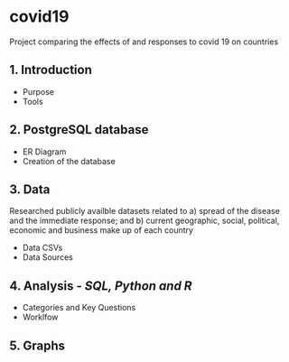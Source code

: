 # covid19
Project comparing the effects of and responses to covid 19 on countries 


## 1. Introduction
   - Purpose
   - Tools
   
## 2. PostgreSQL database
   - ER Diagram
   - Creation of the database

## 3. Data
Researched publicly availble datasets related to a) spread of the disease and the immediate response; and b) current geographic, social, political, economic and business make up of each country

   - Data CSVs
   - Data Sources

## 4. Analysis - *SQL, Python and R*
   - Categories and Key Questions
   - Worklfow

## 5. Graphs
